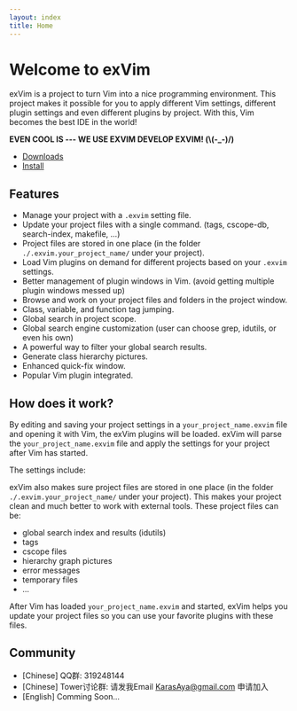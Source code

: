 ```yaml
---
layout: index
title: Home
---
```


# Welcome to exVim

exVim is a project to turn Vim into a nice programming environment. This project makes it
possible for you to apply different Vim settings, different plugin settings and even different
plugins by project. With this, Vim becomes the best IDE in the world!

**EVEN COOL IS --- WE USE EXVIM DEVELOP EXVIM! (\\(-_-)/)**

- [Downloads](downloads)
- [Install](docs/install)

## Features

- Manage your project with a `.exvim` setting file.
- Update your project files with a single command. (tags, cscope-db, search-index, makefile, ...)
- Project files are stored in one place (in the folder `./.exvim.your_project_name/` under your project).
- Load Vim plugins on demand for different projects based on your `.exvim` settings.
- Better management of plugin windows in Vim. (avoid getting multiple plugin windows messed up)  
- Browse and work on your project files and folders in the project window.
- Class, variable, and function tag jumping.
- Global search in project scope. 
- Global search engine customization (user can choose grep, idutils, or even his own)
- A powerful way to filter your global search results.
- Generate class hierarchy pictures. 
- Enhanced quick-fix window.
- Popular Vim plugin integrated.

## How does it work?

By editing and saving your project settings in a `your_project_name.exvim` file and opening it with Vim, the exVim plugins 
will be loaded.  exVim will parse the `your_project_name.exvim` file and apply the settings for your project after Vim
has started.

The settings include:

exVim also makes sure project files are stored in one place (in the folder `./.exvim.your_project_name/` under your project). 
This makes your project clean and much better to work with external tools. These project files can be:

- global search index and results (idutils)
- tags
- cscope files
- hierarchy graph pictures
- error messages
- temporary files
- ...

After Vim has loaded `your_project_name.exvim` and started, exVim helps you update your project files so you 
can use your favorite plugins with these files.

## Community

- [Chinese] QQ群: 319248144
- [Chinese] Tower讨论群: 请发我Email KarasAya@gmail.com 申请加入
- [English] Comming Soon...
